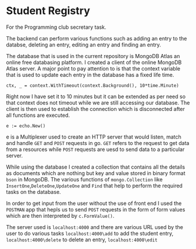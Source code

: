 # Student Registry
For the Programming club secretary task.

The backend can perform various functions such as adding an entry to the databse, deleting an entry, editing an entry and finding an entry.

The database that is used in the current repository is MongoDB Atlas an online free databasing platform. I created a client of the online MongoDB Atlas server. A major point to pay attention to is that the context variable that is used to update each entry in the database has a fixed life time. 

`ctx, _ = context.WithTimeout(context.Background(), 10*time.Minute)`

Right now I have set it to 10 minutes but it can be extended as per need so that context does not timeout while we are still accessing our database. The client is then used to establish the connection which is disconnected after all functions are executed.

`e := echo.New()`

e is a Multiplexer used to create an HTTP server that would listen, match and handle `GET` and `POST` requests in go. `GET` refers to the request to get data from a resources while `POST` requests are uesd to send data to a particular server.

While using the database I created a collection that contains all the details as documents which are nothing but key and value stored in binary format `bson` in MongoDB. The various functions of `mongo.Collection` like `InsertOne`,`DeleteOne`,`UpdateOne` and `Find` that help to perform the required tasks on the database.

In order to get input from the user without the use of front end I used the `POSTMAN` app that hepls us to send `POST` requests in the form of form values which are then interpreted by `c.FormValue()`.

The server used is `localhost:4000` and there are various URL used by the user to do various tasks `localhost:4000\add` to add the student entry, `localhost:4000\delete` to delete an entry, `localhost:4000\edit`

